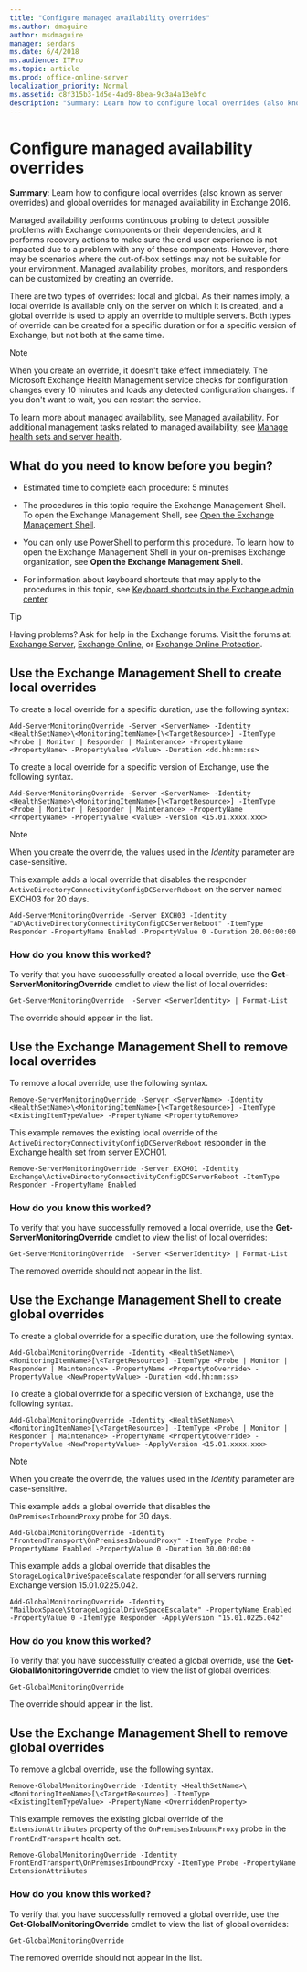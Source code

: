 ```yaml
---
title: "Configure managed availability overrides"
ms.author: dmaguire
author: msdmaguire
manager: serdars
ms.date: 6/4/2018
ms.audience: ITPro
ms.topic: article
ms.prod: office-online-server
localization_priority: Normal
ms.assetid: c8f315b3-1d5e-4ad9-8bea-9c3a4a13ebfc
description: "Summary: Learn how to configure local overrides (also known as server overrides) and global overrides for managed availability in Exchange 2016."
---
```


# Configure managed availability overrides

 **Summary**: Learn how to configure local overrides (also known as server overrides) and global overrides for managed availability in Exchange 2016.
  
Managed availability performs continuous probing to detect possible problems with Exchange components or their dependencies, and it performs recovery actions to make sure the end user experience is not impacted due to a problem with any of these components. However, there may be scenarios where the out-of-box settings may not be suitable for your environment. Managed availability probes, monitors, and responders can be customized by creating an override.
  
There are two types of overrides: local and global. As their names imply, a local override is available only on the server on which it is created, and a global override is used to apply an override to multiple servers. Both types of override can be created for a specific duration or for a specific version of Exchange, but not both at the same time.
  
> [!NOTE]
> When you create an override, it doesn't take effect immediately. The Microsoft Exchange Health Management service checks for configuration changes every 10 minutes and loads any detected configuration changes. If you don't want to wait, you can restart the service. 
  
To learn more about managed availability, see [Managed availability](managed-availability.md). For additional management tasks related to managed availability, see [Manage health sets and server health](health-sets.md).
  
## What do you need to know before you begin?

- Estimated time to complete each procedure: 5 minutes
    
- The procedures in this topic require the Exchange Management Shell. To open the Exchange Management Shell, see [Open the Exchange Management Shell](http://technet.microsoft.com/library/63976059-25f8-4b4f-b597-633e78b803c0.aspx).
    
- You can only use PowerShell to perform this procedure. To learn how to open the Exchange Management Shell in your on-premises Exchange organization, see **Open the Exchange Management Shell**.
    
- For information about keyboard shortcuts that may apply to the procedures in this topic, see [Keyboard shortcuts in the Exchange admin center](../../about-documentation/eac-keyboard-shortcuts.md).
    
> [!TIP]
> Having problems? Ask for help in the Exchange forums. Visit the forums at: [Exchange Server](https://go.microsoft.com/fwlink/p/?linkId=60612), [Exchange Online](https://go.microsoft.com/fwlink/p/?linkId=267542), or [Exchange Online Protection](https://go.microsoft.com/fwlink/p/?linkId=285351). 
  
## Use the Exchange Management Shell to create local overrides

To create a local override for a specific duration, use the following syntax:
  
```
Add-ServerMonitoringOverride -Server <ServerName> -Identity <HealthSetName>\<MonitoringItemName>[\<TargetResource>] -ItemType <Probe | Monitor | Responder | Maintenance> -PropertyName <PropertyName> -PropertyValue <Value> -Duration <dd.hh:mm:ss>
```

To create a local override for a specific version of Exchange, use the following syntax.
  
```
Add-ServerMonitoringOverride -Server <ServerName> -Identity <HealthSetName>\<MonitoringItemName>[\<TargetResource>] -ItemType <Probe | Monitor | Responder | Maintenance> -PropertyName <PropertyName> -PropertyValue <Value> -Version <15.01.xxxx.xxx>
```

> [!NOTE]
> When you create the override, the values used in the  _Identity_ parameter are case-sensitive. 
  
This example adds a local override that disables the responder  `ActiveDirectoryConnectivityConfigDCServerReboot` on the server named EXCH03 for 20 days. 
  
```
Add-ServerMonitoringOverride -Server EXCH03 -Identity "AD\ActiveDirectoryConnectivityConfigDCServerReboot" -ItemType Responder -PropertyName Enabled -PropertyValue 0 -Duration 20.00:00:00
```

### How do you know this worked?

To verify that you have successfully created a local override, use the **Get-ServerMonitoringOverride** cmdlet to view the list of local overrides: 
  
```
Get-ServerMonitoringOverride  -Server <ServerIdentity> | Format-List
```

The override should appear in the list.
  
## Use the Exchange Management Shell to remove local overrides

To remove a local override, use the following syntax.
  
```
Remove-ServerMonitoringOverride -Server <ServerName> -Identity <HealthSetName>\<MonitoringItemName>[\<TargetResource>] -ItemType <ExistingItemTypeValue> -PropertyName <PropertytoRemove>
```

This example removes the existing local override of the  `ActiveDirectoryConnectivityConfigDCServerReboot` responder in the Exchange health set from server EXCH01. 
  
```
Remove-ServerMonitoringOverride -Server EXCH01 -Identity Exchange\ActiveDirectoryConnectivityConfigDCServerReboot -ItemType Responder -PropertyName Enabled
```

### How do you know this worked?

To verify that you have successfully removed a local override, use the **Get-ServerMonitoringOverride** cmdlet to view the list of local overrides: 
  
```
Get-ServerMonitoringOverride  -Server <ServerIdentity> | Format-List
```

The removed override should not appear in the list.
  
## Use the Exchange Management Shell to create global overrides

To create a global override for a specific duration, use the following syntax.
  
```
Add-GlobalMonitoringOverride -Identity <HealthSetName>\<MonitoringItemName>[\<TargetResource>] -ItemType <Probe | Monitor | Responder | Maintenance> -PropertyName <PropertytoOverride> -PropertyValue <NewPropertyValue> -Duration <dd.hh:mm:ss>
```

To create a global override for a specific version of Exchange, use the following syntax.
  
```
Add-GlobalMonitoringOverride -Identity <HealthSetName>\<MonitoringItemName>[\<TargetResource>] -ItemType <Probe | Monitor | Responder | Maintenance> -PropertyName <PropertytoOverride> -PropertyValue <NewPropertyValue> -ApplyVersion <15.01.xxxx.xxx>
```

> [!NOTE]
> When you create the override, the values used in the  _Identity_ parameter are case-sensitive. 
  
This example adds a global override that disables the  `OnPremisesInboundProxy` probe for 30 days. 
  
```
Add-GlobalMonitoringOverride -Identity "FrontendTransport\OnPremisesInboundProxy" -ItemType Probe -PropertyName Enabled -PropertyValue 0 -Duration 30.00:00:00
```

This example adds a global override that disables the  `StorageLogicalDriveSpaceEscalate` responder for all servers running Exchange version 15.01.0225.042. 
  
```
Add-GlobalMonitoringOverride -Identity "MailboxSpace\StorageLogicalDriveSpaceEscalate" -PropertyName Enabled -PropertyValue 0 -ItemType Responder -ApplyVersion "15.01.0225.042"
```

### How do you know this worked?

To verify that you have successfully created a global override, use the **Get-GlobalMonitoringOverride** cmdlet to view the list of global overrides: 
  
```
Get-GlobalMonitoringOverride
```

The override should appear in the list.
  
## Use the Exchange Management Shell to remove global overrides

To remove a global override, use the following syntax.
  
```
Remove-GlobalMonitoringOverride -Identity <HealthSetName>\<MonitoringItemName>[\<TargetResource>] -ItemType <ExistingItemTypeValue> -PropertyName <OverriddenProperty>
```

This example removes the existing global override of the  `ExtensionAttributes` property of the  `OnPremisesInboundProxy` probe in the  `FrontEndTransport` health set. 
  
```
Remove-GlobalMonitoringOverride -Identity FrontEndTransport\OnPremisesInboundProxy -ItemType Probe -PropertyName ExtensionAttributes
```

### How do you know this worked?

To verify that you have successfully removed a global override, use the **Get-GlobalMonitoringOverride** cmdlet to view the list of global overrides: 
  
```
Get-GlobalMonitoringOverride
```

The removed override should not appear in the list.
  

